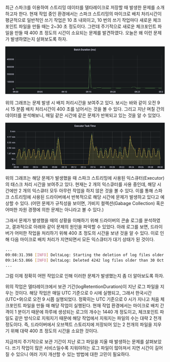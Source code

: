 최근 스파크를 이용하여 스트리밍 데이터를 델타레이크로 저장할 때 발생한 문제를 소개하고자 한다. 현재 작업 중인 환경에서는 스파크 스트리밍의 마이크로 배치 처리시간이 평균적으로 일반적인 쓰기 작업은 10 초 내외이고, 10 번의 쓰기 작업마다 새로운 체크포인트 파일을 만들 때는 2~30 초 정도이다. 그런데 주기적으로 새로운 체크포인트 파일을 만들 때 400 초 정도의 시간이 소요되는 문제를 발견하였다. 오늘은 왜 이런 문제가 발생하였는지 살펴보도록 하자.

![batchduration.png](./batchduration.png)

위의 그래프는 문제 발생 시 배치 처리시간을 보여주고 있다. 보시는 바와 같이 오전 9 시 15 분쯤 배치 처리시간이 400 초를 넘어서는 것을 볼 수 있다. 그리고 지난 며칠 간의 데이터를 분석해보니, 매일 같은 시간에 같은 문제가 반복되고 있는 것을 알 수 있었다.

![executortasktime.png](./executortasktime.png)

위의 그래프는 해당 문제가 발생했을 때 스파크 스트리밍에 사용된 익스큐터(Executor)의 태스크 처리 시간을 보여주고 있다. 현재는 2 개의 익스큐터를 사용 중인데, 해당 시간에만 2 개의 익스큐터 모두 아무런 작업을 하지 않은 것을 볼 수 있다. 이를 통해 스파크 스트리밍에 사용된 드라이버에서 반복적으로 해당 시간에 문제가 발생하고 있다고 예상할 수 있다.
(어떤 문제가 규칙성을 보이면, 가비지 컬렉션(Gabage Collection) 혹은 어떠한 자원 경쟁에 의한 문제는 아니라고 볼 수 있다.)

그래서 문제가 발생했을 때의 상황을 이해하기 위해 드라이버의 콘솔 로그를 분석하였고, 결과적으로 아래와 같이 문제의 원인을 파악할 수 있었다. 아래 로그를 보면, 드라이버가 어떠한 작업을 처리하기 위해 400 초 정도의 시간을 보낸 것을 알 수 있다. 이로 인해 다음 마이크로 배치 처리가 지연되면서 모든 익스큐터가 대기 상태가 된 것이다.

```bash
...
09:08:31.398 [INFO] DeltaLog: Starting the deletion of log files older than 30 Oct 2022 00:00:00 GMT
09:14:53.866 [INFO] DeltaLog: Deleted 4242 log files older than 30 Oct 2022 00:00:00 GMT
...
```

그럼 이제 정확히 어떤 작업으로 인해 이러한 문제가 발생했는지 좀 더 알아보도록 하자.

위의 작업은 델타레이크에서 보관 기간(logRetentionDuration)이 지난 로그 파일을 지우는 것이다. 해당 작업은 매일 UTC 기준으로 0 시에 실행되고, 그래서 한국시간(UTC+9)으로 오전 9 시쯤 실행되었다. 정확히는 UTC 기준으로 0 시가 지나고 처음 체크포인트 파일을 만들 때 해당 작업이 실행된다. 현재 작업 환경에서는 마이크로 배치 간격이 1 분이기 때문에 하루에 생성되는 로그의 개수는 1440 개 정도이고, 체크포인트 파일도 같은 방식으로 지워지기 때문에 해당 작업에서 지워지는 파일의 수는 대략 2 천개 정도이다. 즉, 드라이버에서 오브젝트 스토리지에 저장되어 있는 2 천개의 파일을 지우기 위해 대략 400 초 정도의 시간을 소요한 것이다.

지금까지 주기적으로 보관 기간이 지난 로그 파일을 지울 때 발생하는 문제를 살펴보았다. 쓰기 작업이 많은 서비스일수록 지워야하는 로그 파일이 많아져서 지연 시간이 길어질 수 있으니 여러 가지 개선할 수 있는 방법에 대한 고민이 필요하다.
